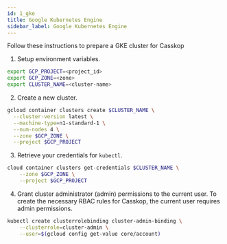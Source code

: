 ```yaml
---
id: 1_gke
title: Google Kubernetes Engine
sidebar_label: Google Kubernetes Engine
---
```


Follow these instructions to prepare a GKE cluster for Casskop

1. Setup environment variables.

```sh
export GCP_PROJECT=<project_id>
export GCP_ZONE=<zone>
export CLUSTER_NAME=<cluster-name>
```

2. Create a new cluster.

```sh
gcloud container clusters create $CLUSTER_NAME \
  --cluster-version latest \
  --machine-type=n1-standard-1 \
  --num-nodes 4 \
  --zone $GCP_ZONE \
  --project $GCP_PROJECT
```

3. Retrieve your credentials for `kubectl`.

```sh 
cloud container clusters get-credentials $CLUSTER_NAME \
    --zone $GCP_ZONE \
    --project $GCP_PROJECT
```

4. Grant cluster administrator (admin) permissions to the current user. To create the necessary RBAC rules for Casskop, the current user requires admin permissions.

```sh 
kubectl create clusterrolebinding cluster-admin-binding \
    --clusterrole=cluster-admin \
    --user=$(gcloud config get-value core/account)
```
